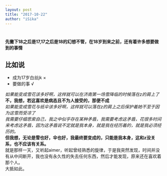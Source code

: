 ```yaml
---
layout: post
title: "2017-10-22"
author: "iSika"
---
```

#  
**先撇下18之后是17,17之后是18的幻想不管，在18岁到来之前，还有着许多想要做到的事情**  
## 比如说  
* 成为17岁白丝jk  ×
* 要做的事  √    


*如果能变成雪花该多好啊，这样就可以在济南第一场雪降临的时候落在z的肩上了*    
**不，我想，若这喜欢是病态且不为人接受的，那便不成**  
*如果能变成雪花与纸伞该多好啊，这样就可以落在z的肩上之后保护着她不至于因为这雪而受凉了*  
*我需要仔细思索自己，我之中似乎存在某种矛盾，我需要考虑这矛盾，花很多时间来考虑这矛盾，因为这矛盾说不定就是我本身，就是我在经历着的，就是我必须经历的。*  
**但我想，无论是雪也好，伞也好，我最终要变成的，只能是我本身，这和z没关系，也不应该有关系。**  
就是那样一天，又听起aimer，听起曾经熟悉的旋律，于是我突然发现，时间并没有从中间断开，我也没有永久性的失去任何东西，然后才能发现，原来还在喜欢着那个人。  
大抵如此。  

